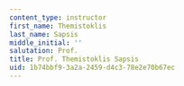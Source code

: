 ```yaml
---
content_type: instructor
first_name: Themistoklis
last_name: Sapsis
middle_initial: ''
salutation: Prof.
title: Prof. Themistoklis Sapsis
uid: 1b74bbf9-3a2a-2459-d4c3-78e2e70b67ec
---
```

